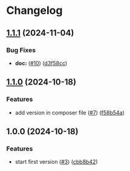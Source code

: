 # Changelog

## [1.1.1](https://github.com/nivseb/php-mock-server-connector/compare/v1.1.0...v1.1.1) (2024-11-04)


### Bug Fixes

* **doc:** ([#10](https://github.com/nivseb/php-mock-server-connector/issues/10)) ([d3f58cc](https://github.com/nivseb/php-mock-server-connector/commit/d3f58cc4a9fc0b62270c948730add28916966888))

## [1.1.0](https://github.com/nivseb/php-mock-server-connector/compare/v1.0.0...v1.1.0) (2024-10-18)


### Features

* add version in composer file ([#7](https://github.com/nivseb/php-mock-server-connector/issues/7)) ([f58b54a](https://github.com/nivseb/php-mock-server-connector/commit/f58b54a6fc68099a3f3d83be7b30132f03100ba4))

## 1.0.0 (2024-10-18)


### Features

* start first version ([#3](https://github.com/nivseb/php-mock-server-connector/issues/3)) ([cbb8b42](https://github.com/nivseb/php-mock-server-connector/commit/cbb8b427b5b0f90660969afd83d07244ca488356))
